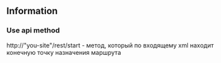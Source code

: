 ## Information

### Use api method

 http://"you-site"/rest/start - метод, который по входящему xml находит конечную точку назначения маршрута

